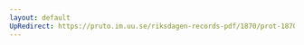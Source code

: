 ```yaml
---
layout: default
UpRedirect: https://pruto.im.uu.se/riksdagen-records-pdf/1870/prot-1870--ak--315/prot-1870--ak--315_053.pdf
---
```

